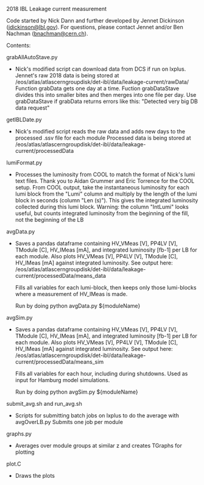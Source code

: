 2018 IBL Leakage current measurement

Code started by Nick Dann and further developed by Jennet Dickinson (jdickinson@lbl.gov).  For questions, please contact Jennet and/or Ben Nachman (bnachman@cern.ch).  



Contents:

grabAllAutoStave.py
* Nick's modified script can download data from DCS if run on lxplus. 
  Jennet's raw 2018 data is being stored at 
  /eos/atlas/atlascerngroupdisk/det-ibl/data/leakage-current/rawData/
  Function grabData gets one day at a time. Fuction grabDataStave divides this into 
  smaller bites and then merges into one file per day. Use grabDataStave if grabData 
  returns errors like this: "Detected very big DB data request"

getIBLDate.py
* Nick's modified script reads the raw data and adds new days to the processed
  .ssv file for each module
  Processed data is being stored at 
  /eos/atlas/atlascerngroupdisk/det-ibl/data/leakage-current/processedData

lumiFormat.py
* Processes the luminosity from COOL to match the format of Nick's lumi text files. 
  Thank you to Aidan Grummer and Eric Torrence for the COOL setup.
  From COOL output, take the instantaneous luminosity for each lumi block from the 
  "Lumi" column and multiply by the length of the lumi block in seconds (column "Len (s)"). 
  This gives the integrated luminosity collected during this lumi block. Warning: 
  the column "IntLumi" looks useful, but counts integrated luminosity from the beginning 
  of the fill, not the beginning of the LB

avgData.py
* Saves a pandas dataframe containing HV_VMeas [V], PP4LV [V], TModule [C], HV_IMeas [mA], and 
  integrated luminosity [fb-1] per LB for each module. Also plots HV_VMeas [V], PP4LV [V], 
  TModule [C], HV_IMeas [mA] against integrated luminosity. See output here:
  /eos/atlas/atlascerngroupdisk/det-ibl/data/leakage-current/processedData/means_data

  Fills all variables for each lumi-block, then keeps only those lumi-blocks where a 
  measurement of HV_IMeas is made.

  Run by doing 
  python avgData.py ${moduleName}

avgSim.py
* Saves a pandas dataframe containing HV_VMeas [V], PP4LV [V], TModule [C], HV_IMeas [mA], and
  integrated luminosity [fb-1] per LB for each module. Also plots HV_VMeas [V], PP4LV [V],
  TModule [C], HV_IMeas [mA] against integrated luminosity. See output here:
  /eos/atlas/atlascerngroupdisk/det-ibl/data/leakage-current/processedData/means_sim

  Fills all variables for each hour, including during shutdowns. Used as input for
  Hamburg model simulations.

  Run by doing
  python avgSim.py ${moduleName}

submit_avg.sh and run_avg.sh
* Scripts for submitting batch jobs on lxplus to do the average with avgOverLB.py
  Submits one job per module
  
graphs.py
* Averages over module groups at similar z and creates TGraphs for plotting

plot.C
* Draws the plots
